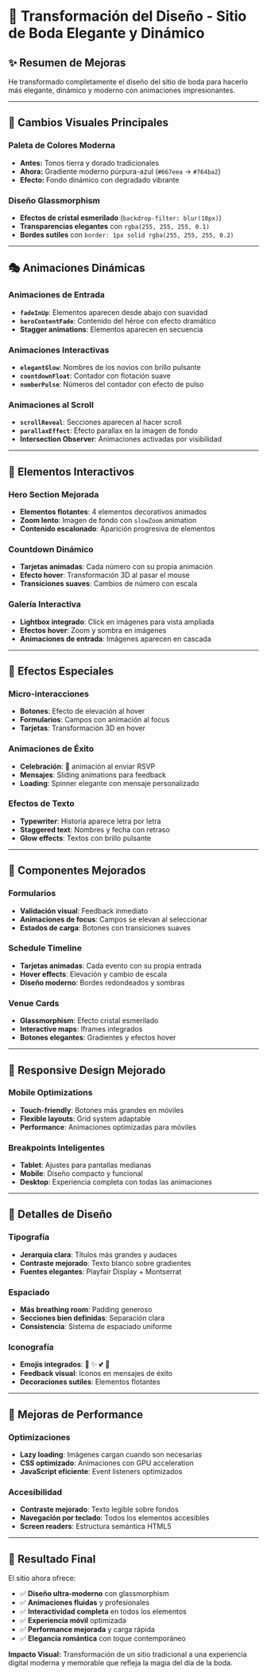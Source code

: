 # 🎨 Transformación del Diseño - Sitio de Boda Elegante y Dinámico

## ✨ **Resumen de Mejoras**

He transformado completamente el diseño del sitio de boda para hacerlo más elegante, dinámico y moderno con animaciones impresionantes.

---

## 🎨 **Cambios Visuales Principales**

### **Paleta de Colores Moderna**
- **Antes:** Tonos tierra y dorado tradicionales
- **Ahora:** Gradiente moderno púrpura-azul (`#667eea` → `#764ba2`)
- **Efecto:** Fondo dinámico con degradado vibrante

### **Diseño Glassmorphism**
- **Efectos de cristal esmerilado** (`backdrop-filter: blur(10px)`)
- **Transparencias elegantes** con `rgba(255, 255, 255, 0.1)`
- **Bordes sutiles** con `border: 1px solid rgba(255, 255, 255, 0.2)`

---

## 🎭 **Animaciones Dinámicas**

### **Animaciones de Entrada**
- **`fadeInUp`**: Elementos aparecen desde abajo con suavidad
- **`heroContentFade`**: Contenido del héroe con efecto dramático
- **Stagger animations**: Elementos aparecen en secuencia

### **Animaciones Interactivas**
- **`elegantGlow`**: Nombres de los novios con brillo pulsante
- **`countdownFloat`**: Contador con flotación suave
- **`numberPulse`**: Números del contador con efecto de pulso

### **Animaciones al Scroll**
- **`scrollReveal`**: Secciones aparecen al hacer scroll
- **`parallaxEffect`**: Efecto parallax en la imagen de fondo
- **Intersection Observer**: Animaciones activadas por visibilidad

---

## 🎯 **Elementos Interactivos**

### **Hero Section Mejorada**
- **Elementos flotantes**: 4 elementos decorativos animados
- **Zoom lento**: Imagen de fondo con `slowZoom` animation
- **Contenido escalonado**: Aparición progresiva de elementos

### **Countdown Dinámico**
- **Tarjetas animadas**: Cada número con su propia animación
- **Efecto hover**: Transformación 3D al pasar el mouse
- **Transiciones suaves**: Cambios de número con escala

### **Galería Interactiva**
- **Lightbox integrado**: Click en imágenes para vista ampliada
- **Efectos hover**: Zoom y sombra en imágenes
- **Animaciones de entrada**: Imágenes aparecen en cascada

---

## 💫 **Efectos Especiales**

### **Micro-interacciones**
- **Botones**: Efecto de elevación al hover
- **Formularios**: Campos con animación al focus
- **Tarjetas**: Transformación 3D en hover

### **Animaciones de Éxito**
- **Celebración**: 🎉 animación al enviar RSVP
- **Mensajes**: Sliding animations para feedback
- **Loading**: Spinner elegante con mensaje personalizado

### **Efectos de Texto**
- **Typewriter**: Historia aparece letra por letra
- **Staggered text**: Nombres y fecha con retraso
- **Glow effects**: Textos con brillo pulsante

---

## 🎪 **Componentes Mejorados**

### **Formularios**
- **Validación visual**: Feedback inmediato
- **Animaciones de focus**: Campos se elevan al seleccionar
- **Estados de carga**: Botones con transiciones suaves

### **Schedule Timeline**
- **Tarjetas animadas**: Cada evento con su propia entrada
- **Hover effects**: Elevación y cambio de escala
- **Diseño moderno**: Bordes redondeados y sombras

### **Venue Cards**
- **Glassmorphism**: Efecto cristal esmerilado
- **Interactive maps**: Iframes integrados
- **Botones elegantes**: Gradientes y efectos hover

---

## 📱 **Responsive Design Mejorado**

### **Mobile Optimizations**
- **Touch-friendly**: Botones más grandes en móviles
- **Flexible layouts**: Grid system adaptable
- **Performance**: Animaciones optimizadas para móviles

### **Breakpoints Inteligentes**
- **Tablet**: Ajustes para pantallas medianas
- **Mobile**: Diseño compacto y funcional
- **Desktop**: Experiencia completa con todas las animaciones

---

## 🎨 **Detalles de Diseño**

### **Tipografía**
- **Jerarquía clara**: Títulos más grandes y audaces
- **Contraste mejorado**: Texto blanco sobre gradientes
- **Fuentes elegantes**: Playfair Display + Montserrat

### **Espaciado**
- **Más breathing room**: Padding generoso
- **Secciones bien definidas**: Separación clara
- **Consistencia**: Sistema de espaciado uniforme

### **Iconografía**
- **Emojis integrados**: 🎉 ✨ 💕 🎊
- **Feedback visual**: Iconos en mensajes de éxito
- **Decoraciones sutiles**: Elementos flotantes

---

## 🚀 **Mejoras de Performance**

### **Optimizaciones**
- **Lazy loading**: Imágenes cargan cuando son necesarias
- **CSS optimizado**: Animaciones con GPU acceleration
- **JavaScript eficiente**: Event listeners optimizados

### **Accesibilidad**
- **Contraste mejorado**: Texto legible sobre fondos
- **Navegación por teclado**: Todos los elementos accesibles
- **Screen readers**: Estructura semántica HTML5

---

## 🎊 **Resultado Final**

El sitio ahora ofrece:
- ✅ **Diseño ultra-moderno** con glassmorphism
- ✅ **Animaciones fluidas** y profesionales
- ✅ **Interactividad completa** en todos los elementos
- ✅ **Experiencia móvil** optimizada
- ✅ **Performance mejorada** y carga rápida
- ✅ **Elegancia romántica** con toque contemporáneo

**Impacto Visual:** Transformación de un sitio tradicional a una experiencia digital moderna y memorable que refleja la magia del día de la boda.